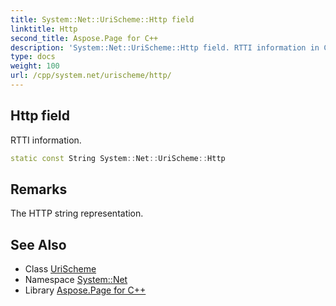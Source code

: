 ```yaml
---
title: System::Net::UriScheme::Http field
linktitle: Http
second_title: Aspose.Page for C++
description: 'System::Net::UriScheme::Http field. RTTI information in C++.'
type: docs
weight: 100
url: /cpp/system.net/urischeme/http/
---
```

## Http field


RTTI information.

```cpp
static const String System::Net::UriScheme::Http
```

## Remarks


The HTTP string representation. 
## See Also

* Class [UriScheme](../)
* Namespace [System::Net](../../)
* Library [Aspose.Page for C++](../../../)
